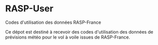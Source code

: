 RASP-User
=========

Codes d'utilisation des données RASP-France

Ce dépot est destiné à recevoir des codes d'utilisation des données de prévisions météo pour le vol à voile issues de RASP-France.

